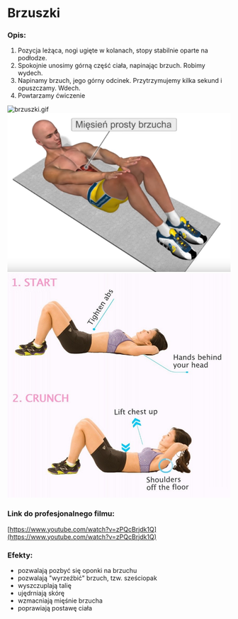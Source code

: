  # Brzuszki

### Opis:
1. Pozycja leżąca, nogi ugięte w kolanach, stopy stabilnie oparte na podłodze. 
2. Spokojnie unosimy górną część ciała, napinając brzuch. Robimy wydech. 
3. Napinamy brzuch, jego górny odcinek. Przytrzymujemy kilka sekund i opuszczamy. Wdech.
4. Powtarzamy ćwiczenie

![brzuszki.gif](exercise/brzuszki/brzuszki.gif)
![exercise/brzuszki/brzuszki.png](brzuszki.png)
![exercise/brzuszki/brzuszki.jpg](brzuszki.jpg)

### Link do profesjonalnego filmu:
[https://www.youtube.com/watch?v=zPQcBrjdk1Q](https://www.youtube.com/watch?v=zPQcBrjdk1Q)

### Efekty:
* pozwalają pozbyć się oponki na brzuchu
* pozwalają "wyrzeźbić" brzuch, tzw. sześciopak
* wyszczuplają talię
* ujędrniają skórę
* wzmacniają mięśnie brzucha
* poprawiają postawę ciała

